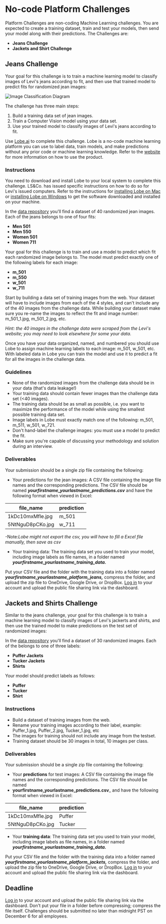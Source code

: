 # No-code Platform Challenges
Platform Challenges are non-coding Machine Learning challenges. You are expected to create a training dataset, train and test your models, then send your model along with their predictions. The Challenges are:
- **Jeans Challenge**
- **Jackets and Shirt Challenge**


## Jeans Challenge

Your goal for this challenge is to train a machine learning model to classify images of Levi's jeans according to fit, and then use that trained model to predict fits for randomized jean images: 

![Image Classification Diagram](https://github.com/fellowship/upskill_challenges_02/blob/main/imgs/cv_model_diagram.png)

The challenge has three main steps:

1. Build a training data set of jean images.
2. Train a Computer Vision model using your data set.
3. Use your trained model to classify images of Levi's jeans according to fit.

Use [Lobe.ai](https://lobe.ai/) to complete this challenge. Lobe is a no-code machine learning platform you can use to label data, train models, and make predictions without any prior code or machine learning knowledge. Refer to the [website](https://lobe.ai/) for more information on how to use the product.

### Instructions

You need to download and install Lobe to your local system to complete this challenge. LS&Co. has issued specific instructions on how to do so for Levi's issued computers. Refer to the instructions for [installing Lobe on Mac](https://github.com/fellowship/upskill_challenges_02/blob/main/Platform/installation/Install%20Lobe%20on%20Mac.pdf) or [installing Lobe on Windows](https://github.com/fellowship/upskill_challenges_02/blob/main/Platform/installation/Install%20Lobe%20Windows.pdf) to get the software downloaded and installed on your machine.

In the [data repository](https://github.com/fellowship/upskill_challenges_02/blob/main/Platform/Data/jeans_challenge_data.zip) you'll find a dataset of 40 randomized jean images. Each of the jeans belongs to one of four fits:

- **Men 501**
- **Men 550**
- **Women 501** 
- **Women 711**

Your goal for this challenge is to train and use a model to predict which fit each randomized image belongs to. The model must predict exactly one of the following labels for each image: 

- **m_501**
- **m_550**
- **w_501**
- **w_711**

Start by building a data set of training images from the web. Your dataset will have to include images from each of the 4 styles, and can't include any of the 40 images from the challenge data. While building your dataset make sure you re-name the images to reflect the fit and image number: m_501_1.jpg, m_501_2.jpg, etc. 

_Hint: the 40 images in the challenge data were scraped from the Levi's website; you may need to look elsewhere for some your data._

Once you have your data organized, named, and numbered you should use Lobe to assign machine learning labels to each image: m_501, w_501, etc. With labeled data in Lobe you can train the model and use it to predict a fit for all the images in the challenge data.

### Guidelines

- None of the randomized images from the challenge data should be in your data (that's data leakage!)
- Your training data should contain fewer images than the challenge data set (<40 images).
- The training data should be as small as possible, i.e. you want to maximize the performance of the model while using the smallest possible training data set.
- Image labels in Lobe must exactly match one of the following: m_501, m_511, w_501, w_721.
- Don't hand-label the challenge images: you must use a model to predict the fit.
- Make sure you're capable of discussing your methodology and solution during an interview.

### Deliverables

Your submission should be a single zip file containing the following:

- Your predictions for the jean images: A CSV file containing the image file names and the corresponding predictions. The CSV file should be named _**yourfirstname_yourlastname_predictions.csv**_ and have the following format when viewed in Excel:

| file_name        | prediction |
|------------------|------------|
| 1kDc10mxMfle.jpg | m_501      |
| 5NtNguD8pCKo.jpg | w_711      |

-Note:_Lobe might not export the csv, you will have to fill a Excel file manually, then save as csv_

- Your training data: The training data set you used to train your model, including image labels as file names, in a folder named _**yourfirstname_yourlastname_training_data.**_

Put your CSV file and the folder with the training data into a folder named _**yourfirstname_yourlastname_platform_jeans,**_ compress the folder, and upload the zip file to OneDrive, Google Drive, or DropBox. [Log in](https://www.launchpad.ai/upskill/levis/login) to your account and upload the public file sharing link via the dashboard.

## Jackets and Shirts Challenge
Similar to the jeans challenge,  your goal for this challenge is to train a machine learning model to classify images of Levi's jackerts and shirts, and then use the trained model to make predictions on the test set of randomized images: 

In the [data repository](https://github.com/fellowship/upskill_challenges_02/blob/main/Platform/Data/jackets_challenge_data.zip) you'll find a dataset of 30 randomized  images. Each of the belongs to one of three labels:
- **Puffer Jackets**
- **Tucker Jackets**
- **Shirts** 


Your model should predict labels as follows:
- **Puffer**
- **Tucker**
- **Shirt**


### Instructions
-  Build a dataset of training images from the web. 
-  Rename your training images according to their label, example: Puffer_1.jpg, Puffer_2.jpg, Tucker_1.jpg, etc
-  The images for training should not include any image from the testset. 
-  Training dataset should be 30 images in total, 10 images per class.

### Deliverables

Your submission should be a single zip file containing the following:

- Your **predictions** for test images: A CSV file containing the image file names and the corresponding predictions. The CSV file should be named
- **yourfirstname_yourlastname_predictions.csv**_ and have the following format when viewed in Excel:

| file_name        | prediction |
|------------------|------------|
| 1kDc10mxMfle.jpg | Puffer     |
| 5NtNguD8pCKo.jpg | Tucker     |


- Your **training data**: The training data set you used to train your model, including image labels as file names, in a folder named _**yourfirstname_yourlastname_training_data.**_

Put your CSV file and the folder with the training data into a folder named _**yourfirstname_yourlastname_platform_jackets,**_ compress the folder, and upload the zip file to OneDrive, Google Drive, or DropBox. [Log in](https://www.launchpad.ai/upskill/levis/login) to your account and upload the public file sharing link via the dashboard.

## Deadline
[Log in](https://www.launchpad.ai/upskill/levis/login) to your account and upload the public file sharing link via the dashboard. Don't put your file in a folder before compressing; compress the file itself. Challenges should be submitted no later than midnight PST on December 6 for all employees.
